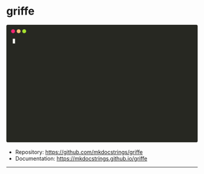 # griffe

![griffe](../assets/griffe.svg)

- Repository: https://github.com/mkdocstrings/griffe
- Documentation: https://mkdocstrings.github.io/griffe

---
